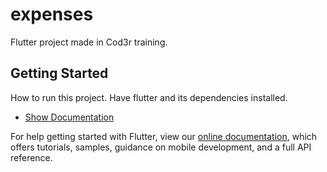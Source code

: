 # expenses

Flutter project made in Cod3r training.

## Getting Started

How to run this project.
Have flutter and its dependencies installed.

- [Show Documentation](https://docs.flutter.dev/get-started/install)

For help getting started with Flutter, view our
[online documentation](https://flutter.dev/docs), which offers tutorials,
samples, guidance on mobile development, and a full API reference.
